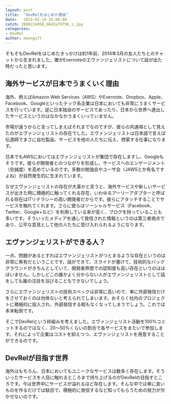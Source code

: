 ```yaml
---
layout: post
title:  "DevRelをはじめた理由"
date:   2015-02-19 15:00:00
catch: 2880224058_0643af0f9b_z.jpg
categories:
- DevRel
author: moongift
---
```

そもそもDevRelをはじめたきっかけは約1年前、2014年3月の友人たちとのチャットから生まれました。確かEvernoteのエヴァンジェリストについて話が出た時だったと思います。

## 海外サービスが日本でうまくいく理由

海外、例えばAmazon Web Services（AWS）やEvernote、Dropbox、Apple、Facebook、Googleといったテック系企業は日本においても非常にうまくサービスを行っています。逆に日本独自のサービスであったり、日本から世界へ進出したサービスというのはなかなかうまくいっていません。

市場が違うからと言ってしまえばそれまでなのですが、彼らの共通項として見えたのがエヴァンジェリストの存在でした。エヴァンジェリストは日本語で言えば伝道師でまさに自社製品、サービスを他の人たちに伝え、啓蒙する仕事になります。

日本でもAWSにおいてはエヴァンジェリストが集団で存在しますし、Googleもそうです。彼らが開発者とのつながりを形成し、サービスへのエンゲージメント（忠誠度）を高めているのです。多数の勉強会やユーザ会（JAWSとか有名ですよね）が自然発生的に生まれています。

なぜエヴァンジェリストの存在が大事かと言うと、海外サービスや新しいサービスが出きた時に積極的に触ってくれる存在、いわゆるアーリーアダプターと呼ばれる存在はITリテラシーの高い開発者だからです。彼らにアタッチすることでサービスを触れてくれます。さらに彼らはソーシャルサービス（Facebook、Twitter、Google+など）を利用している率が高く、ブログを持っていることも多いです。そういったメディアを通して発信された情報というのは第三者視点であり、公平な意見として他の人たちに受け入れられるようになります。

## エヴァンジェリストができる人？

一点、問題があるとすればエヴァンジェリストがつとまるような存在というのは非常に希有だということです。話ができて、スライドが書けて、技術的なバックグラウンドがきちんとしていて、開発者界隈での認知度も高い存在というのはほぼいません。しかしどこの誰かよく分からない人がエヴァンジェリストとして話をしても誰の注目を浴びることもできないでしょう。

さらにエヴァンジェリストの技術スペックは非常に高いので、単に外部発信だけをさせておくのは勿体ないと考えられてしまいます。おそらく社内のプロジェクトに積極的に投入され、外部発信する暇もなくなってしまうでしょう。これでは本末転倒です。

そこでDevRelという枠組みを考えました。エヴァンジェリスト活動を100%コミットするのではなく、20〜50%くらいの割合で各サービスをまたいで参加します。それによって企業はコストを抑えつつ、エヴァンジェリストを用意することができるのです。

## DevRelが目指す世界

海外はもちろん、日本においてもユニークなサービスは数多く存在します。そういったサービスを人目に触れるところまで持ち上げるのがDevRelの目指すところです。今は世界中にサービスが溢れるほど存在します。そんな中では単に良いものを作るだけでは駄目で、積極的に発信するなど知ってもらうための努力が欠かせないのです。


